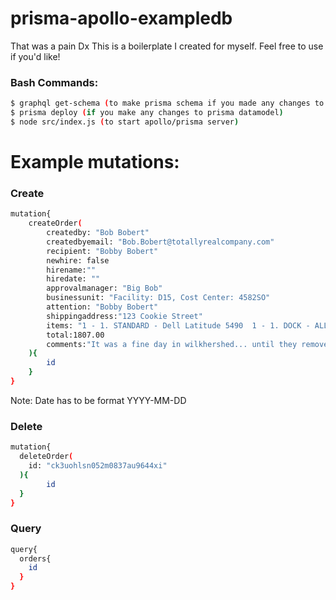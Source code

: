 # prisma-apollo-exampledb
That was a pain Dx
This is a boilerplate I created for myself. Feel free to use if you'd like!

### Bash Commands:
```sh
$ graphql get-schema (to make prisma schema if you made any changes to either schemas) 
$ prisma deploy (if you make any changes to prisma datamodel) 
$ node src/index.js (to start apollo/prisma server) 
```


# Example mutations: <br />
### Create

```sh
mutation{ 
	createOrder( 
		createdby: "Bob Bobert"
		createdbyemail: "Bob.Bobert@totallyrealcompany.com" 
		recipient: "Bobby Bobert" 
		newhire: false 
		hirename:"" 
		hiredate: "" 
		approvalmanager: "Big Bob" 
		businessunit: "Facility: D15, Cost Center: 4582SO" 
		attention: "Bobby Bobert" 
		shippingaddress:"123 Cookie Street" 
		items: "1 - 1. STANDARD - Dell Latitude 5490  1 - 1. DOCK - ALL LAPTOPS, 1 - 2. POWER - STANDARD & SERVICE Laptops,"
		total:1807.00 
		comments:"It was a fine day in wilkhershed... until they removed the port docks! We need more! also a laptop please :)" 
	){ 
		id 
	} 
} 
```
Note: Date has to be format YYYY-MM-DD<br />
### Delete
```sh
mutation{
  deleteOrder(
  	id: "ck3uohlsn052m0837au9644xi"
  ){
    	id
  }
}
```
### Query
```sh
query{
  orders{
    id
  }
}
```

